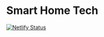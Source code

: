 # Smart Home Tech

[![Netlify Status](https://api.netlify.com/api/v1/badges/75576a0f-8a74-48bb-b572-4bc9a09e7521/deploy-status)](https://app.netlify.com/sites/gallant-austin-1a355c/deploys)
